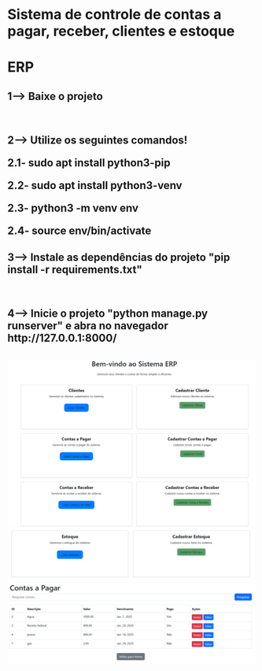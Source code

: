 # Sistema  de controle de contas a pagar, receber, clientes e estoque
<h1>ERP</h1>

<h2> 1--> Baixe o projeto</h2><br>
<h2> 2--> Utilize os seguintes comandos!
        <p>2.1- sudo apt install python3-pip</p>
                <p>2.2- sudo apt install python3-venv</p>
                        <p>2.3- python3 -m venv env</p>
                                <p>2.4- source env/bin/activate</p>
<h2> 3--> Instale as dependências do projeto "pip install -r requirements.txt"</h2> <br>
<h2> 4--> Inicie o projeto "python manage.py runserver" e abra no navegador http://127.0.0.1:8000/ </h2><br>

<div>
        <img src="./assets/img.png" alt="imagens do projeto">
        <img src="./assets/img2.png" alt="imagens do projeto">
        <img src="./assets/img3.png" alt="imagens do projeto">
</div>

